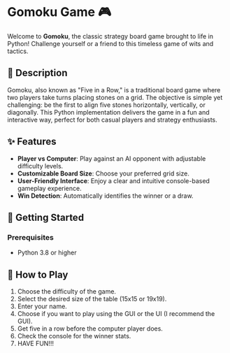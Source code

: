 # Gomoku Game 🎮

Welcome to **Gomoku**, the classic strategy board game brought to life in Python! Challenge yourself or a friend to this timeless game of wits and tactics. 

## 📝 Description
Gomoku, also known as "Five in a Row," is a traditional board game where two players take turns placing stones on a grid. The objective is simple yet challenging: be the first to align five stones horizontally, vertically, or diagonally. This Python implementation delivers the game in a fun and interactive way, perfect for both casual players and strategy enthusiasts.

## ✨ Features
- **Player vs Computer**: Play against an AI opponent with adjustable difficulty levels.
- **Customizable Board Size**: Choose your preferred grid size.
- **User-Friendly Interface**: Enjoy a clear and intuitive console-based gameplay experience.
- **Win Detection**: Automatically identifies the winner or a draw.

## 🚀 Getting Started

### Prerequisites
- Python 3.8 or higher

## 📖 How to Play
1. Choose the difficulty of the game.
2. Select the desired size of the table (15x15 or 19x19).
3. Enter your name.
4. Choose if you want to play using the GUI or the UI (I recommend the GUI).
5. Get five in a row before the computer player does.
6. Check the console for the winner stats.
7. HAVE FUN!!!
